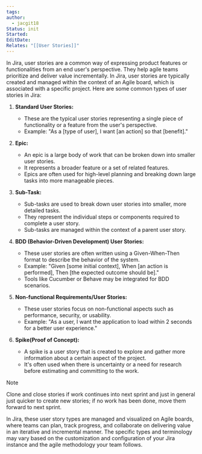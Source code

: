 ```yaml
---
tags: 
author:
  - jacgit18
Status: init
Started: 
EditDate: 
Relates: "[[User Stories]]"
---
```

In Jira, user stories are a common way of expressing product features or functionalities from an end user's perspective. They help agile teams prioritize and deliver value incrementally. In Jira, user stories are typically created and managed within the context of an Agile board, which is associated with a specific project. Here are some common types of user stories in Jira:

1. **Standard User Stories:**
   - These are the typical user stories representing a single piece of functionality or a feature from the user's perspective.
   - Example: "As a [type of user], I want [an action] so that [benefit]."

2. **Epic:**
   - An epic is a large body of work that can be broken down into smaller user stories.
   - It represents a broader feature or a set of related features.
   - Epics are often used for high-level planning and breaking down large tasks into more manageable pieces.

3. **Sub-Task:**
   - Sub-tasks are used to break down user stories into smaller, more detailed tasks.
   - They represent the individual steps or components required to complete a user story.
   - Sub-tasks are managed within the context of a parent user story.

4. **BDD (Behavior-Driven Development) User Stories:**
   - These user stories are often written using a Given-When-Then format to describe the behavior of the system.
   - Example: "Given [some initial context], When [an action is performed], Then [the expected outcome should be]."
   - Tools like Cucumber or Behave may be integrated for BDD scenarios.

5. **Non-functional Requirements/User Stories:**
   - These user stories focus on non-functional aspects such as performance, security, or usability.
   - Example: "As a user, I want the application to load within 2 seconds for a better user experience."

6. **Spike(Proof of Concept):**
   - A spike is a user story that is created to explore and gather more information about a certain aspect of the project.
   - It's often used when there is uncertainty or a need for research before estimating and committing to the work.
>[!note] 
>Clone and close stories if work continues into next sprint and just in general just quicker to create new stories; if no work has been done, move them forward to next sprint.

In Jira, these user story types are managed and visualized on Agile boards, where teams can plan, track progress, and collaborate on delivering value in an iterative and incremental manner. The specific types and terminology may vary based on the customization and configuration of your Jira instance and the agile methodology your team follows.